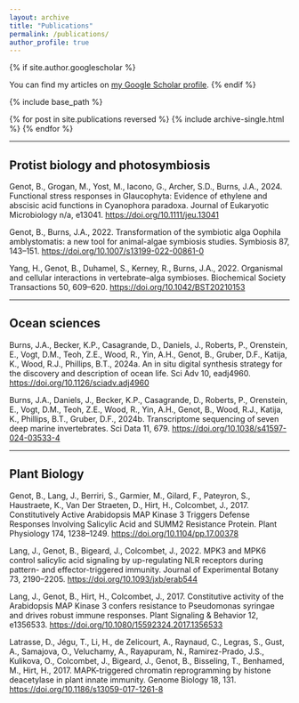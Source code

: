```yaml
---
layout: archive
title: "Publications"
permalink: /publications/
author_profile: true
---
```


{% if site.author.googlescholar %}
  <div class="wordwrap">You can find my articles on <u><a href="https://scholar.google.com/citations?user=xQFdaysAAAAJ">my Google Scholar profile</a></u>.
{% endif %}

{% include base_path %}

{% for post in site.publications reversed %}
  {% include archive-single.html %}
{% endfor %}

---
Protist biology and photosymbiosis
---
Genot, B., Grogan, M., Yost, M., Iacono, G., Archer, S.D., Burns, J.A., 2024. Functional stress responses in Glaucophyta: Evidence of ethylene and abscisic acid functions in Cyanophora paradoxa. Journal of Eukaryotic Microbiology n/a, e13041. https://doi.org/10.1111/jeu.13041

Genot, B., Burns, J.A., 2022. Transformation of the symbiotic alga Oophila amblystomatis: a new tool for animal-algae symbiosis studies. Symbiosis 87, 143–151. https://doi.org/10.1007/s13199-022-00861-0

Yang, H., Genot, B., Duhamel, S., Kerney, R., Burns, J.A., 2022. Organismal and cellular interactions in vertebrate–alga symbioses. Biochemical Society Transactions 50, 609–620. https://doi.org/10.1042/BST20210153

---
Ocean sciences
---
Burns, J.A., Becker, K.P., Casagrande, D., Daniels, J., Roberts, P., Orenstein, E., Vogt, D.M., Teoh, Z.E., Wood, R., Yin, A.H., Genot, B., Gruber, D.F., Katija, K., Wood, R.J., Phillips, B.T., 2024a. An in situ digital synthesis strategy for the discovery and description of ocean life. Sci Adv 10, eadj4960. https://doi.org/10.1126/sciadv.adj4960

Burns, J.A., Daniels, J., Becker, K.P., Casagrande, D., Roberts, P., Orenstein, E., Vogt, D.M., Teoh, Z.E., Wood, R., Yin, A.H., Genot, B., Wood, R.J., Katija, K., Phillips, B.T., Gruber, D.F., 2024b. Transcriptome sequencing of seven deep marine invertebrates. Sci Data 11, 679. https://doi.org/10.1038/s41597-024-03533-4

---
Plant Biology
---
Genot, B., Lang, J., Berriri, S., Garmier, M., Gilard, F., Pateyron, S., Haustraete, K., Van Der Straeten, D., Hirt, H., Colcombet, J., 2017. Constitutively Active Arabidopsis MAP Kinase 3 Triggers Defense Responses Involving Salicylic Acid and SUMM2 Resistance Protein. Plant Physiology 174, 1238–1249. https://doi.org/10.1104/pp.17.00378

Lang, J., Genot, B., Bigeard, J., Colcombet, J., 2022. MPK3 and MPK6 control salicylic acid signaling by up-regulating NLR receptors during pattern- and effector-triggered immunity. Journal of Experimental Botany 73, 2190–2205. https://doi.org/10.1093/jxb/erab544

Lang, J., Genot, B., Hirt, H., Colcombet, J., 2017. Constitutive activity of the Arabidopsis MAP Kinase 3 confers resistance to Pseudomonas syringae and drives robust immune responses. Plant Signaling & Behavior 12, e1356533. https://doi.org/10.1080/15592324.2017.1356533

Latrasse, D., Jégu, T., Li, H., de Zelicourt, A., Raynaud, C., Legras, S., Gust, A., Samajova, O., Veluchamy, A., Rayapuram, N., Ramirez-Prado, J.S., Kulikova, O., Colcombet, J., Bigeard, J., Genot, B., Bisseling, T., Benhamed, M., Hirt, H., 2017. MAPK-triggered chromatin reprogramming by histone deacetylase in plant innate immunity. Genome Biology 18, 131. https://doi.org/10.1186/s13059-017-1261-8



